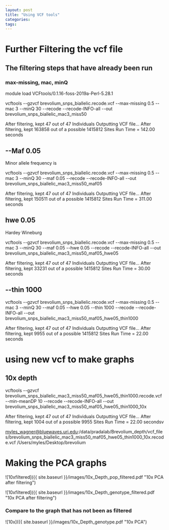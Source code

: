 ```yaml
---
layout: post
title: "Using VCF tools"
categories: 
tags: 
---
```


# Further Filtering the vcf file

## The filtering steps that have already been run 
### max-missing, mac, minQ
module load VCFtools/0.1.16-foss-2019a-Perl-5.28.1

vcftools --gzvcf brevolium_snps_biallelic.recode.vcf --max-missing 0.5 --mac 3 --minQ 30 --recode --recode-INFO-all --out brevolium_snps_biallelic_mac3_miss50

After filtering, kept 47 out of 47 Individuals
Outputting VCF file...
After filtering, kept 163858 out of a possible 1415812 Sites
Run Time = 142.00 seconds


## --Maf 0.05

Minor allele frequency is 

vcftools --gzvcf brevolium_snps_biallelic.recode.vcf --max-missing 0.5 --mac 3 --minQ 30 --maf 0.05 --recode --recode-INFO-all --out brevolium_snps_biallelic_mac3_miss50_maf05

After filtering, kept 47 out of 47 Individuals
Outputting VCF file...
After filtering, kept 150511 out of a possible 1415812 Sites
Run Time = 311.00 seconds


## hwe 0.05

Hardey Wineburg

vcftools --gzvcf brevolium_snps_biallelic.recode.vcf --max-missing 0.5 --mac 3 --minQ 30 --maf 0.05 --hwe 0.05 --recode --recode-INFO-all --out brevolium_snps_biallelic_mac3_miss50_maf05_hwe05

After filtering, kept 47 out of 47 Individuals
Outputting VCF file...
After filtering, kept 33231 out of a possible 1415812 Sites
Run Time = 30.00 seconds


## --thin 1000

vcftools --gzvcf brevolium_snps_biallelic.recode.vcf --max-missing 0.5 --mac 3 --minQ 30 --maf 0.05 --hwe 0.05 --thin 1000 --recode --recode-INFO-all --out brevolium_snps_biallelic_mac3_miss50_maf05_hwe05_thin1000

After filtering, kept 47 out of 47 Individuals
Outputting VCF file...
After filtering, kept 9955 out of a possible 1415812 Sites
Run Time = 22.00 seconds


# using new vcf to make graphs

## 10x depth

vcftools --gzvcf  brevolium_snps_biallelic_mac3_miss50_maf05_hwe05_thin1000.recode.vcf --min-meanDP 10 --recode --recode-INFO-all --out brevolium_snps_biallelic_mac3_miss50_maf05_hwe05_thin1000_10x

After filtering, kept 47 out of 47 Individuals
Outputting VCF file...
After filtering, kept 1004 out of a possible 9955 Sites
Run Time = 22.00 secondsv


myles_wagner@bluewaves.uri.edu:/data/pradalab/Brevolium_depth/vcf_files/brevolium_snps_biallelic_mac3_miss50_maf05_hwe05_thin1000_10x.recode.vcf /Users/myles/Desktop/brevolium


# Making the PCA graphs


![10xfiltered]({{ site.baseurl }}/images/10x_Depth_pop_filtered.pdf "10x PCA after filtering")

![10xfiltered]({{ site.baseurl }}/images/10x_Depth_genotype_filtered.pdf "10x PCA after filtering")

### Compare to the graph that has not been as filtered 

![10x]({{ site.baseurl }}/images/10x_Depth_genotype.pdf "10x PCA")
